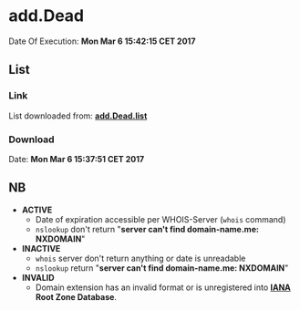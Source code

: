 # add.Dead

Date Of Execution: **Mon Mar  6 15:42:15 CET 2017**

## List
### Link
List downloaded from: **[add.Dead.list](https://github.com/FadeMind/hosts.extras/blob/master/add.Dead/hosts)**
### Download
Date: **Mon Mar  6 15:37:51 CET 2017**

## NB
* **ACTIVE**
    * Date of expiration accessible per WHOIS-Server (`whois` command)
    * `nslookup` don't return "**server can't find domain-name.me: NXDOMAIN**"
* **INACTIVE**
    * `whois` server don't return anything or date is unreadable
    * `nslookup` return "**server can't find domain-name.me: NXDOMAIN**"
* **INVALID**
    * Domain extension has an invalid format or is unregistered into **[IANA](https://www.iana.org/domains/root/db) Root Zone Database**.
